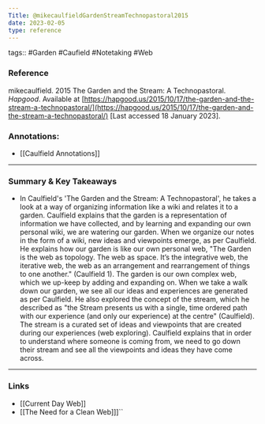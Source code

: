 ```yaml
---
Title: @mikecaulfieldGardenStreamTechnopastoral2015
date: 2023-02-05
type: reference
---
```

tags:: #Garden #Caufield #Notetaking #Web 

### Reference 
mikecaulfield. 2015 The Garden and the Stream: A Technopastoral. _Hapgood_. Available at [https://hapgood.us/2015/10/17/the-garden-and-the-stream-a-technopastoral/](https://hapgood.us/2015/10/17/the-garden-and-the-stream-a-technopastoral/) [Last accessed 18 January 2023].

### Annotations:
- [[Caulfield Annotations]]
---

### Summary & Key Takeaways

- In Caulfield's 'The Garden and the Stream: A Technopastoral', he takes a look at a way of organizing information like a wiki and relates it to a garden. Caulfield explains that the garden is a representation of information we have collected, and by learning and expanding our own personal wiki, we are watering our garden. When we organize our notes in the form of a wiki, new ideas and viewpoints emerge, as per Caulfield. He explains how our garden is like our own personal web, "The Garden is the web as topology. The web as space. It’s the integrative web, the iterative web, the web as an arrangement and rearrangement of things to one another." (Caulfield 1). The garden is our own complex web, which we up-keep by adding and expanding on. When we take a walk down our garden, we see all our ideas and experiences are generated as per Caulfield. He also explored the concept of the stream, which he described as "the Stream presents us with a single, time ordered path with our experience (and only our experience) at the centre" (Caulfield). The stream is a curated set of ideas and viewpoints that are created during our experiences (web exploring). Caulfield explains that in order to understand where someone is coming from, we need to go down their stream and see all the viewpoints and ideas they have come across.

--- 

### Links
- [[Current Day Web]]
- [[The Need for a Clean Web]]]``